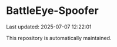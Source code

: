 # BattleEye-Spoofer

Last updated: 2025-07-07 12:22:01

This repository is automatically maintained.
